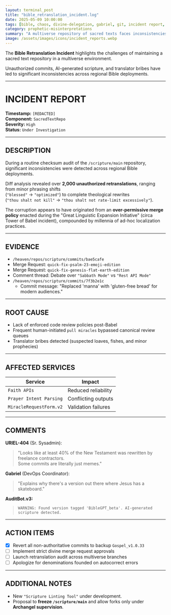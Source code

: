 ```yaml
---
layout: terminal_post
title: "bible_retranslation_incident.log"
date: 2025-05-09 10:00:00
tags: [bible, chaos, divine-delegation, gabriel, git, incident report, jesus, translation, uriel]
category: prophetic-misinterpretations
summary: "A multiverse repository of sacred texts faces inconsistencies due to unauthorized commits and AI-generated scripture, prompting an ongoing investigation."
image: /assets/images/icons/incident_reports.webp
---
```


The **Bible Retranslation Incident** highlights the challenges of maintaining a sacred text repository in a multiverse environment. 

Unauthorized commits, AI-generated scripture, and translator bribes have led to significant inconsistencies across regional Bible deployments.

---
# INCIDENT REPORT

**Timestamp:** `[REDACTED]`  
**Component:** `SacredTextRepo`  
**Severity:** `High`  
**Status:** `Under Investigation`

---

## DESCRIPTION

During a routine checksum audit of the `/scripture/main` repository, significant inconsistencies were detected across regional Bible deployments.

Diff analysis revealed over **2,000 unauthorized retranslations**, ranging from minor phrasing shifts  
(`"blessed"` → `"optimized"`) to complete theological rewrites  
(`"thou shalt not kill"` → `"thou shalt not rate-limit excessively"`).

The corruption appears to have originated from an **over-permissive merge policy** enacted during the "Great Linguistic Expansion Initiative" (circa Tower of Babel incident), compounded by millennia of ad-hoc localization practices.

---

## EVIDENCE

- `/heaven/repos/scripture/commits/bae5cafe`
- Merge Request: `quick-fix-psalm-23-emoji-edition`
- Merge Request: `quick-fix-genesis-flat-earth-edition` 
- Comment thread: Debate over `"Sabbath Mode"` vs `"Rest API Mode"`
- `/heaven/repos/scripture/commits/7f3b2e1c`  
  - Commit message: "Replaced 'manna' with 'gluten-free bread' for modern audiences."

  
---

## ROOT CAUSE

- Lack of enforced code review policies post-Babel
- Frequent human-initiated `pull miracles` bypassed canonical review queues
- Translator bribes detected (suspected loaves, fishes, and minor prophecies)

---

## AFFECTED SERVICES

| Service                  | Impact                            |
| ------------------------- | --------------------------------- |
| `Faith APIs`              | Reduced reliability               |
| `Prayer Intent Parsing`   | Conflicting outputs               |
| `MiracleRequestForm.v2`   | Validation failures               |

---

## COMMENTS

**URIEL-404** (Sr. Sysadmin):  
> "Looks like at least 40% of the New Testament was rewritten by freelance contractors.  
> Some commits are literally just memes."

**Gabriel** (DevOps Coordinator):  
> "Explains why there's a version out there where Jesus has a skateboard."

**AuditBot.v3:**  
> `WARNING: Found version tagged 'BibleGPT_beta'. AI-generated scripture detected.`

---

## ACTION ITEMS

- [x] Revert all non-authoritative commits to backup `Gospel_v1.0.33`
- [ ] Implement strict divine merge request approvals
- [ ] Launch retranslation audit across multiverse branches
- [ ] Apologize for denominations founded on autocorrect errors

---

## ADDITIONAL NOTES

- New `"Scripture Linting Tool"` under development.
- Proposal to **freeze `/scripture/main`** and allow forks only under **Archangel supervision**.
